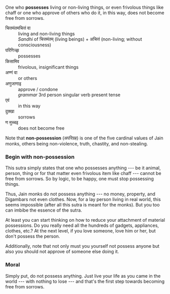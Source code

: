 <sutra-meaning>

One who **possesses** living or non-living things, or even frivolous things like chaff or one who approve of others who do it, in this way, does not become free from sorrows.

</sutra-meaning>

<sutra-glossary>

<dl>

<dt>चित्तमंतमचित्तं वा</dt>
<dd>living and non-living things</dd>
<dd><em>Sandhi</em> of चित्तमंतम् (living beings) + अचित्तं (non-living; without consciousness)</dd>

<dt>परिगिज्झ</dt>
<dd>possesses</dd>

<dt>किसामिव</dt>
<dd>frivolous, insignificant things</dd>

<dt>अण्णं वा</dt>
<dd>or others</dd>

<dt>अणुजाणाइ</dt>
<dd>approve / condone</dd>
<dd><i>grammar</i> 3rd person singular verb present tense</dd>

<dt>एवं</dt>
<dd>in this way</dd>

<dt>दुक्खा</dt>
<dd>sorrows</dd>

<dt>ण मुच्चइ</dt>
<dd>does not become free</dd>

</dl>

</sutra-glossary>

<sutra-explanation>

Note that **non-possession** (अपरिग्रह) is one of the five cardinal values of Jain monks, others being non-violence, truth, chastity, and non-stealing. 

### Begin with non-possession

This sutra simply states that one who possesses anything --- be it animal, person, thing or for that matter even frivolous item like chaff --- cannot be free from sorrows. So by logic, to be happy, one must stop possessing things. 

Thus, Jain monks do not possess anything --- no money, property, and Digambars not even clothes. Now, for a lay person living in real world, this seems impossible (after all this sutra is meant for the monks). But you too can imbibe the essence of the sutra. 

At least you can start thinking on how to reduce your attachment of material possessions. Do you really need all the hundreds of gadgets, appliances, clothes, etc.? At the next level, if you love someone, love him or her, but don't possess the person. 

Additionally, note that not only must you yourself not possess anyone but also you should not approve of someone else doing it.

### Moral

Simply put, do not possess anything. Just live your life as you came in the world --- with nothing to lose --- and that's the first step towards becoming free from sorrows.

</sutra-explanation>